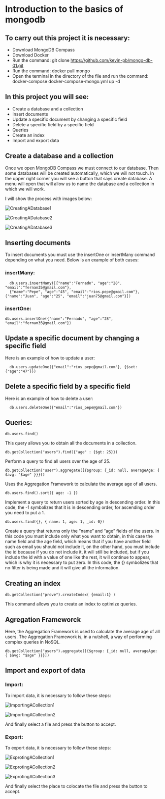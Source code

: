 # Introduction to the basics of mongodb

## To carry out this project it is necessary:

* Download MongoDB Compass
* Download Docker
* Run the command: git clone https://github.com/kevin-pb/mongo-db-01.git
* Run the command: docker pull mongo
* Open the terminal in the directory of the file and run the command: docker-compose
docker-compose-mongo.yml up -d

## In this project you will see:

* Create a database and a collection
* Insert documents
* Update a specific document by changing a specific field
* Delete a specific field by a specific field
* Queries
* Create an index
* Import and export data

## Create a database and a collection

Once we open MongoDB Compass we must connect to our database. Then some databases will be created automatically, which we will not touch. In the upper right corner you will see a button that says create database. A menu will open that will allow us to name the database and a collection in which we will work.

I will show the process with images below:

![CreatingADatabase1](./rsc/CreatingADatabase1.png)

![CreatingADatabase2](./rsc/CreatingADatabase2.png)

![CreatingADatabase3](./rsc/CreatingADatabase3.png)

## Inserting documents

To insert documents you must use the insertOne or insertMany command depending on what you need. Below is an example of both cases:

### insertMany:

```mongoDB
  db.users.insertMany([{"name":"Fernado", "age":"28", "email":"fernan35@gmail.com"}, 
  {"name":"Pepe", "age":"45", "email":"rios.pepe@gmail.com"}, {"name":"Juan", "age":"25", "email":"juan75@gmail.com"}])
```

### insertOne:

```mongoDB
db.users.insertOne({"name":"Fernado", "age":"28", "email":"fernan35@gmail.com"})
```

## Update a specific document by changing a specific field
Here is an example of how to update a user:

```mongoDB
  db.users.updateOne({"email":"rios_pepe@gmail.com"}, {$set:{"age":"47"}})
```

## Delete a specific field by a specific field
Here is an example of how to delete a user:
```mongoDB
  db.users.deleteOne({"email":"rios_pepe@gmail.com"})
```
## Queries:

```mongoDB
db.users.find()
```
This query allows you to obtain all the documents in a collection.

```mongoDB
db.getCollection("users").find({"age" : {$gt: 25}})
```
Perform a query to find all users over the age of 25.

```mongoDB
db.getCollection("user").aggregate([{$group: {_id: null, averageAge: { $avg: "$age" }}}])
```
Uses the Aggregation Framework to calculate the average age of all users.

```mongoDB
db.users.find().sort({ age: -1 })
```
Implement a query to return users sorted by age in descending order. In this code, the -1 symbolizes that it is in descending order, for ascending order you need to put a 1.

```mongoDB
db.users.find({}, { name: 1, age: 1, _id: 0})
```
Create a query that returns only the “name” and “age” fields of the users. In this code you must include only what you want to obtain, in this case the name field and the age field, which means that if you have another field such as email you should not include it, on the other hand, you must include the id because if you do not include it, it will still be included, but if you include the id with a value of one like the rest, it will continue to appear, which is why it is necessary to put zero. In this code, the {} symbolizes that no filter is being made and it will give all the information.

## Creating an index

```mongoDB
db.getCollection("prove").createIndex( {email:1} )
```
This command allows you to create an index to optimize queries.

## Agregation Frameworck

Here, the Aggregation Framework is used to calculate the average age of all users. The Aggregation Framework is, in a nutshell, a way of performing complex queries in NoSQL.

```mongoDB
db.getCollection("users").aggregate([{$group: {_id: null, averageAge: { $avg: "$age" }}}])
```

## Import and export of data

### Import: 

To import data, it is necessary to follow these steps:

![ImportingACollection1](./rsc/ImportingACollection1.png)

![ImportingACollection2](./rsc/ImportingACollection2.png)

And finally select a file and press the button to accept.

### Export: 

To export data, it is necessary to follow these steps:

![ExprotingACollection1](./rsc/ExprotingACollection1.png)

![ExprotingACollection2](./rsc/ExprotingACollection2.png)

![ExprotingACollection3](./rsc/ExprotingACollection3.png)

And finally select the place to colocate the file and press the button to accept.
